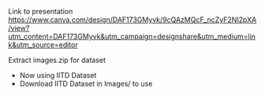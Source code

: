Link to presentation\
https://www.canva.com/design/DAF173GMyvk/9cQAzMQcF_ncZyF2NI2pXA/view?utm_content=DAF173GMyvk&utm_campaign=designshare&utm_medium=link&utm_source=editor


Extract images.zip for dataset


- Now using IITD Dataset
- Download IITD Dataset in Images/ to use

